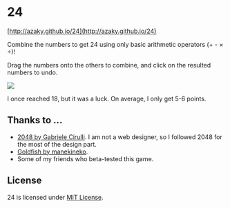# 24

[http://azaky.github.io/24](http://azaky.github.io/24)

Combine the numbers to get 24 using only basic arithmetic operators (+ - × ÷)! 

Drag the numbers onto the others to combine, and click on the resulted numbers to undo.

![](https://raw.githubusercontent.com/sonnylazuardi/24/gh-pages/assets/Capture.PNG)

I once reached 18, but it was a luck. On average, I only get 5-6 points.

## Thanks to ...

- [2048 by Gabriele Cirulli](https://github.com/gabrielecirulli/2048). I am not a web designer, so I followed 2048 for the most of the design part.
- [Goldfish by manekineko](http://www.colourlovers.com/palette/92095/Giant_Goldfish).
- Some of my friends who beta-tested this game.

## License

24 is licensed under [MIT License](https://github.com/azaky/24/blob/master/LICENSE).